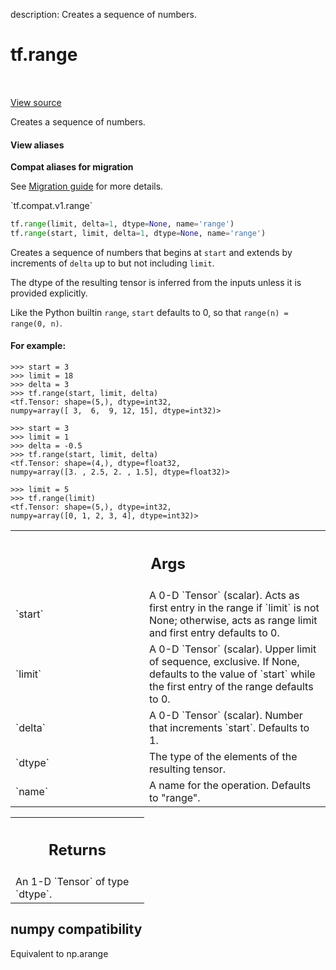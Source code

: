 description: Creates a sequence of numbers.

<div itemscope itemtype="http://developers.google.com/ReferenceObject">
<meta itemprop="name" content="tf.range" />
<meta itemprop="path" content="Stable" />
</div>

# tf.range

<!-- Insert buttons and diff -->

<table class="tfo-notebook-buttons tfo-api nocontent" align="left">

</table>

<a target="_blank" class="external" href="/code/stable/tensorflow/python/ops/math_ops.py">View source</a>



Creates a sequence of numbers.

<section class="expandable">
  <h4 class="showalways">View aliases</h4>
  <p>
<b>Compat aliases for migration</b>
<p>See
<a href="https://www.tensorflow.org/guide/migrate">Migration guide</a> for
more details.</p>
<p>`tf.compat.v1.range`</p>
</p>
</section>


```python
tf.range(limit, delta=1, dtype=None, name='range')
tf.range(start, limit, delta=1, dtype=None, name='range')
```


<!-- Placeholder for "Used in" -->

Creates a sequence of numbers that begins at `start` and extends by
increments of `delta` up to but not including `limit`.

The dtype of the resulting tensor is inferred from the inputs unless
it is provided explicitly.

Like the Python builtin `range`, `start` defaults to 0, so that
`range(n) = range(0, n)`.

#### For example:



```
>>> start = 3
>>> limit = 18
>>> delta = 3
>>> tf.range(start, limit, delta)
<tf.Tensor: shape=(5,), dtype=int32,
numpy=array([ 3,  6,  9, 12, 15], dtype=int32)>
```

```
>>> start = 3
>>> limit = 1
>>> delta = -0.5
>>> tf.range(start, limit, delta)
<tf.Tensor: shape=(4,), dtype=float32,
numpy=array([3. , 2.5, 2. , 1.5], dtype=float32)>
```

```
>>> limit = 5
>>> tf.range(limit)
<tf.Tensor: shape=(5,), dtype=int32,
numpy=array([0, 1, 2, 3, 4], dtype=int32)>
```

<!-- Tabular view -->
 <table class="responsive fixed orange">
<colgroup><col width="214px"><col></colgroup>
<tr><th colspan="2"><h2 class="add-link">Args</h2></th></tr>

<tr>
<td>
`start`
</td>
<td>
A 0-D `Tensor` (scalar). Acts as first entry in the range if `limit`
is not None; otherwise, acts as range limit and first entry defaults to 0.
</td>
</tr><tr>
<td>
`limit`
</td>
<td>
A 0-D `Tensor` (scalar). Upper limit of sequence, exclusive. If None,
defaults to the value of `start` while the first entry of the range
defaults to 0.
</td>
</tr><tr>
<td>
`delta`
</td>
<td>
A 0-D `Tensor` (scalar). Number that increments `start`. Defaults to
1.
</td>
</tr><tr>
<td>
`dtype`
</td>
<td>
The type of the elements of the resulting tensor.
</td>
</tr><tr>
<td>
`name`
</td>
<td>
A name for the operation. Defaults to "range".
</td>
</tr>
</table>



<!-- Tabular view -->
 <table class="responsive fixed orange">
<colgroup><col width="214px"><col></colgroup>
<tr><th colspan="2"><h2 class="add-link">Returns</h2></th></tr>
<tr class="alt">
<td colspan="2">
An 1-D `Tensor` of type `dtype`.
</td>
</tr>

</table>




 <section><devsite-expandable expanded>
 <h2 class="showalways">numpy compatibility</h2>

Equivalent to np.arange


 </devsite-expandable></section>

